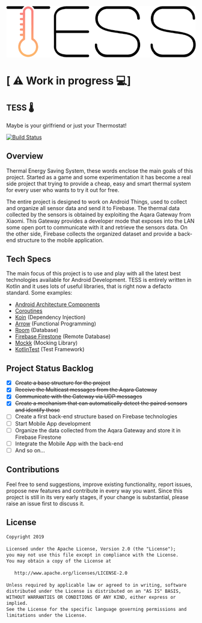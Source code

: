 <p align="center">
  <img src="./art/tess-logo.png">
</p>

\[ ⚠️ Work in progress 💻]
===========================
## TESS 🌡

Maybe is your girlfriend or just your Thermostat!

[![Build Status](https://app.bitrise.io/app/1c5df9218034c99c/status.svg?token=ma7caOlYJCmGpv3BreCUoQ&branch=master)](https://app.bitrise.io/app/1c5df9218034c99c)

Overview
--------
Thermal Energy Saving System, these words enclose the main goals of this project.
Started as a game and some experimentation it has become a real side project that trying to provide a cheap, easy and smart thermal system for every user who wants to try it out for free.

The entire project is designed to work on Android Things, used to collect and organize all sensor data and send it to Firebase.
The thermal data collected by the sensors is obtained by exploiting the Aqara Gateway from Xiaomi. 
This Gateway provides a developer mode that exposes into the LAN some open port to communicate with it and retrieve the sensors data.
On the other side, Firebase collects the organized dataset and provide a back-end structure to the mobile application.

Tech Specs
----------
The main focus of this project is to use and play with all the latest best technologies available for Android Development.
TESS is entirely written in Kotlin and it uses lots of useful libraries, that is right now a defacto standard.
Some examples:
*  [Android Architecture Components](https://developer.android.com/topic/libraries/architecture)
*  [Coroutines](https://github.com/Kotlin/kotlinx.coroutines)
*  [Koin](https://github.com/InsertKoinIO/koin) (Dependency Injection)
*  [Arrow](https://arrow-kt.io/) (Functional Programming)
*  [Room](https://developer.android.com/topic/libraries/architecture/room) (Database)
*  [Firebase Firestone](https://firebase.google.com/products/firestore/) (Remote Database)
*  [Mockk](https://mockk.io/) (Mocking Library)
*  [KotlinTest](https://github.com/kotlintest/kotlintest) (Test Framework)

Project Status Backlog
----------------------

* [x] ~~Create a base structure for the project~~
* [x] ~~Receive the Multicast messages from the Aqara Gateway~~
* [x] ~~Communicate with the Gateway via UDP messages~~
* [x] ~~Create a mechanism that can automatically detect the paired sensors and identify those~~
* [ ] Create a first back-end structure based on Firebase technologies
* [ ] Start Mobile App development
* [ ] Organize the data collected from the Aqara Gateway and store it in Firebase Firestone
* [ ] Integrate the Mobile App with the back-end
* [ ] And so on...

Contributions
-------------
Feel free to send suggestions, improve existing functionality, report issues, propose new features and contribute in every way you want.
Since this project is still in its very early stages, if your change is substantial, please raise an issue first to discuss it.

License
-------

    Copyright 2019

    Licensed under the Apache License, Version 2.0 (the "License");
    you may not use this file except in compliance with the License.
    You may obtain a copy of the License at

       http://www.apache.org/licenses/LICENSE-2.0

    Unless required by applicable law or agreed to in writing, software
    distributed under the License is distributed on an "AS IS" BASIS,
    WITHOUT WARRANTIES OR CONDITIONS OF ANY KIND, either express or implied.
    See the License for the specific language governing permissions and
    limitations under the License.
